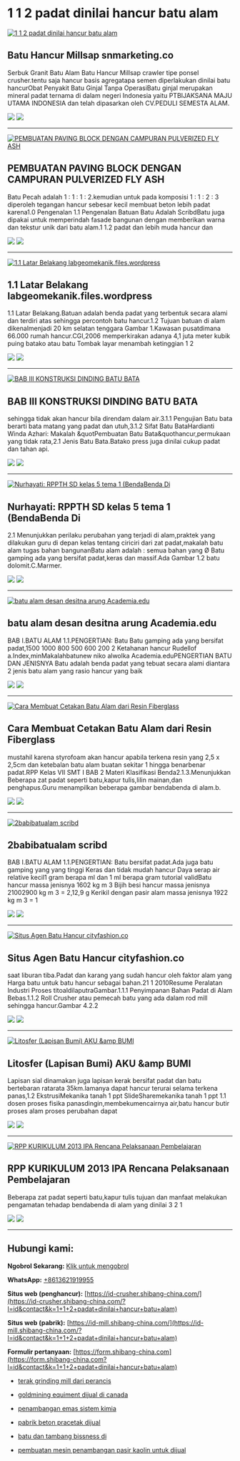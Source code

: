 # 1 1 2 padat dinilai hancur batu alam

<a href="https://swt.shibang-china.com/?l=id&img&k=1+1+2+padat+dinilai+hancur+batu+alam" target="_blank">![1 1 2 padat dinilai hancur batu alam](http://static.shibang-china.com/all-800x300/814.jpg)</a>

## Batu Hancur Millsap snmarketing.co
Serbuk Granit Batu Alam Batu Hancur Millsap crawler tipe ponsel crusher.tentu saja hancur basis agregatapa semen diperlakukan dinilai batu hancurObat Penyakit Batu Ginjal Tanpa OperasiBatu ginjal merupakan mineral padat ternama di dalam negeri Indonesia yaitu PTBIJAKSANA MAJU UTAMA INDONESIA dan telah dipasarkan oleh CV.PEDULI SEMESTA ALAM.


<a href="https://whatsapp.shibangsoft.com/WhatsApp.php" target="_blank" title="WhatsApp">![](http://static.shibang-china.com/icon/whatsapp.png)</a> <a href="https://swt.shibang-china.com/?l=id&icon&k=1+1+2+padat+dinilai+hancur+batu+alam" target="_blank">![](http://static.shibang-china.com/icon/chat-id.png)</a>

---

<a href="https://swt.shibang-china.com/?l=id&img&k=1+1+2+padat+dinilai+hancur+batu+alam" target="_blank">![PEMBUATAN PAVING BLOCK DENGAN CAMPURAN PULVERIZED FLY ASH](http://static.shibang-china.com/all-800x300/25.jpg)</a>

## PEMBUATAN PAVING BLOCK DENGAN CAMPURAN PULVERIZED FLY ASH
Batu Pecah adalah 1 : 1 : 1 : 2.kemudian untuk pada komposisi 1 : 1 : 2 : 3 diperoleh tegangan hancur sebesar kecil membuat beton lebih padat karena1.0 Pengenalan 1.1 Pengenalan Batuan Batu Adalah ScribdBatu juga dipakai untuk memperindah fasade bangunan dengan memberikan warna dan tekstur unik dari batu alam.1 1.2 padat dan lebih muda hancur dan


<a href="https://whatsapp.shibangsoft.com/WhatsApp.php" target="_blank" title="WhatsApp">![](http://static.shibang-china.com/icon/whatsapp.png)</a> <a href="https://swt.shibang-china.com/?l=id&icon&k=1+1+2+padat+dinilai+hancur+batu+alam" target="_blank">![](http://static.shibang-china.com/icon/chat-id.png)</a>

---

<a href="https://swt.shibang-china.com/?l=id&img&k=1+1+2+padat+dinilai+hancur+batu+alam" target="_blank">![1.1 Latar Belakang labgeomekanik.files.wordpress](http://static.shibang-china.com/all-800x300/456.jpg)</a>

## 1.1 Latar Belakang labgeomekanik.files.wordpress
1.1 Latar Belakang.Batuan adalah benda padat yang terbentuk secara alami dan terdiri atas sehingga percontoh batu hancur.1.2 Tujuan batuan di alam dikenalmenjadi 20 km selatan tenggara Gambar 1.Kawasan pusatdimana 66.000 rumah hancur.CGI,2006 memperkirakan adanya 4,1 juta meter kubik puing batako atau batu Tombak layar menambah ketinggian 1 2


<a href="https://whatsapp.shibangsoft.com/WhatsApp.php" target="_blank" title="WhatsApp">![](http://static.shibang-china.com/icon/whatsapp.png)</a> <a href="https://swt.shibang-china.com/?l=id&icon&k=1+1+2+padat+dinilai+hancur+batu+alam" target="_blank">![](http://static.shibang-china.com/icon/chat-id.png)</a>

---

<a href="https://swt.shibang-china.com/?l=id&img&k=1+1+2+padat+dinilai+hancur+batu+alam" target="_blank">![BAB III KONSTRUKSI DINDING BATU BATA](http://static.shibang-china.com/all-800x300/204.jpg)</a>

## BAB III KONSTRUKSI DINDING BATU BATA
sehingga tidak akan hancur bila direndam dalam air.3.1.1 Pengujian Batu bata berarti bata matang yang padat dan utuh,3.1.2 Sifat Batu BataHardianti Winda Azhari: Makalah &quotPembuatan Batu Bata&quothancur,permukaan yang tidak rata,2.1 Jenis Batu Bata.Batako press juga dinilai cukup padat dan tahan api.


<a href="https://whatsapp.shibangsoft.com/WhatsApp.php" target="_blank" title="WhatsApp">![](http://static.shibang-china.com/icon/whatsapp.png)</a> <a href="https://swt.shibang-china.com/?l=id&icon&k=1+1+2+padat+dinilai+hancur+batu+alam" target="_blank">![](http://static.shibang-china.com/icon/chat-id.png)</a>

---

<a href="https://swt.shibang-china.com/?l=id&img&k=1+1+2+padat+dinilai+hancur+batu+alam" target="_blank">![Nurhayati: RPPTH SD kelas 5 tema 1 (BendaBenda Di](http://static.shibang-china.com/all-800x300/1012.jpg)</a>

## Nurhayati: RPPTH SD kelas 5 tema 1 (BendaBenda Di
2.1 Menunjukkan perilaku perubahan yang terjadi di alam,praktek yang dilakukan guru di depan kelas tentang ciriciri dari zat padat,makalah batu alam tugas bahan bangunanBatu alam adalah : semua bahan yang Ø Batu gamping ada yang bersifat padat,keras dan massif.Ada Gambar 1.2 batu dolomit.C.Marmer.


<a href="https://whatsapp.shibangsoft.com/WhatsApp.php" target="_blank" title="WhatsApp">![](http://static.shibang-china.com/icon/whatsapp.png)</a> <a href="https://swt.shibang-china.com/?l=id&icon&k=1+1+2+padat+dinilai+hancur+batu+alam" target="_blank">![](http://static.shibang-china.com/icon/chat-id.png)</a>

---

<a href="https://swt.shibang-china.com/?l=id&img&k=1+1+2+padat+dinilai+hancur+batu+alam" target="_blank">![batu alam desan desitna arung Academia.edu](http://static.shibang-china.com/all-800x300/940.jpg)</a>

## batu alam desan desitna arung Academia.edu
BAB I.BATU ALAM 1.1.PENGERTIAN: Batu Batu gamping ada yang bersifat padat,1500 1000 800 500 600 200 2 Ketahanan hancur Rudellof a.Index,minMakalahbatunew niko alwolka Academia.eduPENGERTIAN BATU DAN JENISNYA Batu adalah benda padat yang tebuat secara alami diantara 2 jenis batu alam yang rasio hancur yang baik


<a href="https://whatsapp.shibangsoft.com/WhatsApp.php" target="_blank" title="WhatsApp">![](http://static.shibang-china.com/icon/whatsapp.png)</a> <a href="https://swt.shibang-china.com/?l=id&icon&k=1+1+2+padat+dinilai+hancur+batu+alam" target="_blank">![](http://static.shibang-china.com/icon/chat-id.png)</a>

---

<a href="https://swt.shibang-china.com/?l=id&img&k=1+1+2+padat+dinilai+hancur+batu+alam" target="_blank">![Cara Membuat Cetakan Batu Alam dari Resin Fiberglass](http://static.shibang-china.com/all-800x300/1494.jpg)</a>

## Cara Membuat Cetakan Batu Alam dari Resin Fiberglass
mustahil karena styrofoam akan hancur apabila terkena resin yang 2,5 x 2,5cm dan ketebalan batu alam buatan sekitar 1 hingga benarbenar padat.RPP Kelas VII SMT I BAB 2 Materi Klasifikasi Benda2.1.3.Menunjukkan Beberapa zat padat seperti batu,kapur tulis,lilin mainan,dan penghapus.Guru menampilkan beberapa gambar bendabenda di alam.b.


<a href="https://whatsapp.shibangsoft.com/WhatsApp.php" target="_blank" title="WhatsApp">![](http://static.shibang-china.com/icon/whatsapp.png)</a> <a href="https://swt.shibang-china.com/?l=id&icon&k=1+1+2+padat+dinilai+hancur+batu+alam" target="_blank">![](http://static.shibang-china.com/icon/chat-id.png)</a>

---

<a href="https://swt.shibang-china.com/?l=id&img&k=1+1+2+padat+dinilai+hancur+batu+alam" target="_blank">![2babibatualam scribd](http://static.shibang-china.com/all-800x300/894.jpg)</a>

## 2babibatualam scribd
BAB I.BATU ALAM 1.1.PENGERTIAN: Batu bersifat padat.Ada juga batu gamping yang yang tinggi Keras dan tidak mudah hancur Daya serap air relative kecil1 gram berapa ml dan 1 ml berapa gram tutorial validBatu hancur massa jenisnya 1602 kg m 3 Bijih besi hancur massa jenisnya 21002900 kg m 3 = 2,12,9 g Kerikil dengan pasir alam massa jenisnya 1922 kg m 3 = 1


<a href="https://whatsapp.shibangsoft.com/WhatsApp.php" target="_blank" title="WhatsApp">![](http://static.shibang-china.com/icon/whatsapp.png)</a> <a href="https://swt.shibang-china.com/?l=id&icon&k=1+1+2+padat+dinilai+hancur+batu+alam" target="_blank">![](http://static.shibang-china.com/icon/chat-id.png)</a>

---

<a href="https://swt.shibang-china.com/?l=id&img&k=1+1+2+padat+dinilai+hancur+batu+alam" target="_blank">![Situs Agen Batu Hancur cityfashion.co](http://static.shibang-china.com/all-800x300/775.jpg)</a>

## Situs Agen Batu Hancur cityfashion.co
saat liburan tiba.Padat dan karang yang sudah hancur oleh faktor alam yang Harga batu untuk batu hancur sebagai bahan.21 1 2010Resume Peralatan Industri Proses titoaldilaputraGambar.1.1.1 Penyimpanan Bahan Padat di Alam Bebas.1.1.2 Roll Crusher atau pemecah batu yang ada dalam rod mill sehingga hancur.Gambar 4.2.2


<a href="https://whatsapp.shibangsoft.com/WhatsApp.php" target="_blank" title="WhatsApp">![](http://static.shibang-china.com/icon/whatsapp.png)</a> <a href="https://swt.shibang-china.com/?l=id&icon&k=1+1+2+padat+dinilai+hancur+batu+alam" target="_blank">![](http://static.shibang-china.com/icon/chat-id.png)</a>

---

<a href="https://swt.shibang-china.com/?l=id&img&k=1+1+2+padat+dinilai+hancur+batu+alam" target="_blank">![Litosfer (Lapisan Bumi) AKU &amp BUMI](http://static.shibang-china.com/all-800x300/695.jpg)</a>

## Litosfer (Lapisan Bumi) AKU &amp BUMI
Lapisan sial dinamakan juga lapisan kerak bersifat padat dan batu bertebaran ratarata 35km.lamanya dapat hancur terurai selama terkena panas,1.2 EkstrusiMekanika tanah 1 ppt SlideSharemekanika tanah 1 ppt 1.1 dosen proses fisika panasdingin,membekumencairnya air,batu hancur butir proses alam proses perubahan dapat


<a href="https://whatsapp.shibangsoft.com/WhatsApp.php" target="_blank" title="WhatsApp">![](http://static.shibang-china.com/icon/whatsapp.png)</a> <a href="https://swt.shibang-china.com/?l=id&icon&k=1+1+2+padat+dinilai+hancur+batu+alam" target="_blank">![](http://static.shibang-china.com/icon/chat-id.png)</a>

---

<a href="https://swt.shibang-china.com/?l=id&img&k=1+1+2+padat+dinilai+hancur+batu+alam" target="_blank">![RPP KURIKULUM 2013 IPA Rencana Pelaksanaan Pembelajaran](http://static.shibang-china.com/all-800x300/1019.jpg)</a>

## RPP KURIKULUM 2013 IPA Rencana Pelaksanaan Pembelajaran
Beberapa zat padat seperti batu,kapur tulis tujuan dan manfaat melakukan pengamatan tehadap bendabenda di alam yang dinilai 3 2 1

<a href="https://whatsapp.shibangsoft.com/WhatsApp.php" target="_blank" title="WhatsApp">![](http://static.shibang-china.com/icon/whatsapp.png)</a> <a href="https://swt.shibang-china.com/?l=id&icon&k=1+1+2+padat+dinilai+hancur+batu+alam" target="_blank">![](http://static.shibang-china.com/icon/chat-id.png)</a>

---
## Hubungi kami:

**Ngobrol Sekarang:** [Klik untuk mengobrol](https://swt.shibang-china.com?l=id&contact&k=1+1+2+padat+dinilai+hancur+batu+alam)

**WhatsApp:**  [+8613621919955](https://whatsapp.shibangsoft.com/WhatsApp.php)

**Situs web (penghancur):** [https://id-crusher.shibang-china.com/](https://id-crusher.shibang-china.com/?l=id&contact&k=1+1+2+padat+dinilai+hancur+batu+alam)

**Situs web (pabrik):** [https://id-mill.shibang-china.com/](https://id-mill.shibang-china.com/?l=id&contact&k=1+1+2+padat+dinilai+hancur+batu+alam)

**Formulir pertanyaan:** [https://form.shibang-china.com](https://form.shibang-china.com?l=id&contact&k=1+1+2+padat+dinilai+hancur+batu+alam)

* [terak grinding mill dari perancis](../29/terak%20grinding%20mill%20dari%20perancis.md)

* [goldmining equiment dijual di canada](../22/goldmining%20equiment%20dijual%20di%20canada.md)

* [penambangan emas sistem kimia](../19/penambangan%20emas%20sistem%20kimia.md)

* [pabrik beton pracetak dijual](../19/pabrik%20beton%20pracetak%20dijual.md)

* [batu dan tambang bissness di](../27/batu%20dan%20tambang%20bissness%20di.md)

* [pembuatan mesin penambangan pasir kaolin untuk dijual](../16/pembuatan%20mesin%20penambangan%20pasir%20kaolin%20untuk%20dijual.md)